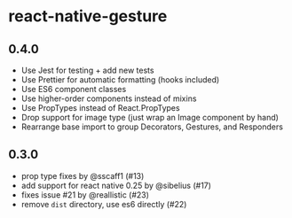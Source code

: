 # react-native-gesture

## 0.4.0

- Use Jest for testing + add new tests
- Use Prettier for automatic formatting (hooks included)
- Use ES6 component classes
- Use higher-order components instead of mixins
- Use PropTypes instead of React.PropTypes
- Drop support for image type (just wrap an Image component by hand)
- Rearrange base import to group Decorators, Gestures, and Responders

## 0.3.0

- prop type fixes by @sscaff1 (#13)
- add support for react native 0.25 by @sibelius (#17)
- fixes issue #21 by @reallistic (#23)
- remove `dist` directory, use es6 directly (#22)

